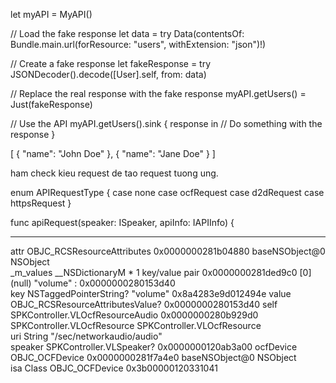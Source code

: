 let myAPI = MyAPI()

// Load the fake response
let data = try Data(contentsOf: Bundle.main.url(forResource: "users", withExtension: "json")!)

// Create a fake response
let fakeResponse = try JSONDecoder().decode([User].self, from: data)

// Replace the real response with the fake response
myAPI.getUsers() = Just(fakeResponse)

// Use the API
myAPI.getUsers().sink { response in
  // Do something with the response
}


[
  {
    "name": "John Doe"
  },
  {
    "name": "Jane Doe"
  }
]

ham check kieu request de tao request tuong ung.

enum APIRequestType {
    case none
    case ocfRequest
    case d2dRequest
    case httpsRequest
}

func apiRequest(speaker: ISpeaker, apiInfo: IAPIInfo) {

----
attr    OBJC_RCSResourceAttributes    0x0000000281b04880
baseNSObject@0    NSObject    
_m_values    __NSDictionaryM *    1 key/value pair    0x0000000281ded9c0
[0]    (null)    "volume" : 0x0000000280153d40    
key    NSTaggedPointerString?    "volume"    0x8a4283e9d012494e
value    OBJC_RCSResourceAttributesValue?    0x0000000280153d40
self    SPKController.VLOcfResourceAudio    0x0000000280b929d0
SPKController.VLOcfResource    SPKController.VLOcfResource    
uri    String    "/sec/networkaudio/audio"    
speaker    SPKController.VLSpeaker?    0x0000000120ab3a00
ocfDevice    OBJC_OCFDevice    0x0000000281f7a4e0
baseNSObject@0    NSObject    
isa    Class    OBJC_OCFDevice    0x3b00000120331041


